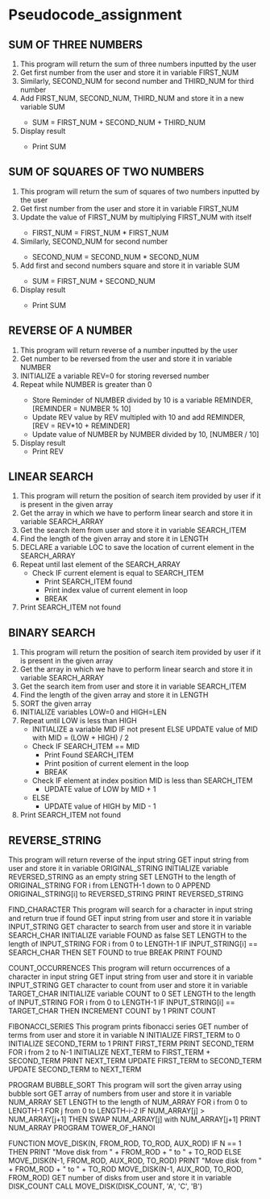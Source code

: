 # Pseudocode_assignment

## SUM OF THREE NUMBERS
<ol>
<li>This program will return the sum of three numbers inputted by the user
</li>
<li>Get first number from the user and store it in variable FIRST_NUM
</li>
<li>Similarly, SECOND_NUM for second number and THIRD_NUM for third number</li>
<li>Add FIRST_NUM, SECOND_NUM, THIRD_NUM and store it in a new variable SUM
</li>
<ul><li>SUM = FIRST_NUM + SECOND_NUM + THIRD_NUM
</li></ul>
<li>Display result</li>
<ul><li>Print SUM</li></ul>
</ol> 

## SUM OF SQUARES OF TWO NUMBERS
<ol>
<li>This program will return the sum of squares of two numbers inputted by the user </li>
<li>Get first number from the user and store it in variable FIRST_NUM</li>
<li>Update the value of FIRST_NUM by multiplying FIRST_NUM with itself</li>
<ul><li>FIRST_NUM = FIRST_NUM * FIRST_NUM</li></ul>
<li>Similarly, SECOND_NUM for second number </li>
<ul><li>SECOND_NUM = SECOND_NUM * SECOND_NUM</li></ul>
<li>Add first and second numbers square and store it in variable SUM</li>
<ul><li>SUM = FIRST_NUM + SECOND_NUM</li></ul>
<li>Display result</li>
<ul><li>Print SUM</li></ul>
</ol>

## REVERSE OF A NUMBER 
<ol>
<li>This program will return reverse of a number inputted by the user</li>
<li>Get number to be reversed from the user and store it in variable NUMBER</li>
<li>INITIALIZE a variable REV=0 for storing reversed number</li>
<li>Repeat while NUMBER is greater than 0</li>
<ul>
<li>Store Reminder of NUMBER divided by 10 is a variable REMINDER, [REMINDER = NUMBER % 10]
<li>Update REV value by REV multipled with 10 and add REMINDER, [REV = REV*10 + REMINDER]
<li>Update value of NUMBER by NUMBER divided by 10, [NUMBER / 10]
</ul>
<li>Display result
<ul>
<li>Print REV
</ul>
</ol>


## LINEAR SEARCH
<ol>
<li>This program will return the position of search item provided by user if it is present in the given array
<li>Get the array in which we have to perform linear search and store it in variable SEARCH_ARRAY
<li>Get the search item from user and store it in variable SEARCH_ITEM
<li>Find the length of the given array and store it in LENGTH
<li>DECLARE a variable LOC to save the location of current element in the SEARCH_ARRAY
<li>Repeat until last element of the SEARCH_ARRAY
<ul>
<li>Check IF current element is equal to SEARCH_ITEM
<ul>
<li>Print SEARCH_ITEM found
<li>Print index value of current element in loop
<li>BREAK
</ul>
<!-- <li>ELSE
<ul>
<li>Continue the loop
</ul> -->
</ul>
<li>Print SEARCH_ITEM not found
</ol>

## BINARY SEARCH 
<ol>
<li>This program will return the position of search item provided by user if it is present in the given array
<li>Get the array in which we have to perform linear search and store it in variable SEARCH_ARRAY
<li>Get the search item from user and store it in variable SEARCH_ITEM
<li>Find the length of the given array and store it in LENGTH
<li>SORT the given array
<li>INITIALIZE variables LOW=0 and HIGH=LEN
<li>Repeat until LOW is less than HIGH
<ul>
<li>INITIALIZE a variable MID IF not present ELSE UPDATE value of MID with MID = (LOW + HIGH) / 2
<li>Check IF SEARCH_ITEM == MID 
<ul>
<li>Print Found SEARCH_ITEM
<li>Print position of current element in the loop
<li>BREAK
</ul>
<li>Check IF element at index position MID is less than SEARCH_ITEM
<ul>
<li>UPDATE value of LOW by MID + 1
</ul>
<li>ELSE
<ul>
<li>UPDATE value of HIGH by MID - 1
</ul>
</ul>
<li>Print SEARCH_ITEM not found 
</ol>


## REVERSE_STRING
This program will return reverse of the input string
GET input string from user and store it in variable ORIGINAL_STRING
INITIALIZE variable REVERSED_STRING as an empty string
SET LENGTH to the length of ORIGINAL_STRING
FOR i from LENGTH-1 down to 0
APPEND ORIGINAL_STRING[i] to REVERSED_STRING
PRINT REVERSED_STRING

FIND_CHARACTER
This program will search for a character in input string and return true if found
GET input string from user and store it in variable INPUT_STRING
GET character to search from user and store it in variable SEARCH_CHAR
INITIALIZE variable FOUND as false
SET LENGTH to the length of INPUT_STRING
FOR i from 0 to LENGTH-1
IF INPUT_STRING[i] == SEARCH_CHAR THEN
SET FOUND to true
BREAK
PRINT FOUND


COUNT_OCCURRENCES
This program will return occurrences of a character in input string 
GET input string from user and store it in variable INPUT_STRING
GET character to count from user and store it in variable TARGET_CHAR
INITIALIZE variable COUNT to 0
SET LENGTH to the length of INPUT_STRING
FOR i from 0 to LENGTH-1
IF INPUT_STRING[i] == TARGET_CHAR THEN
INCREMENT COUNT by 1
PRINT COUNT


FIBONACCI_SERIES
This program prints fibonacci series 
GET number of terms from user and store it in variable N
INITIALIZE FIRST_TERM to 0
INITIALIZE SECOND_TERM to 1
PRINT FIRST_TERM
PRINT SECOND_TERM
FOR i from 2 to N-1
INITIALIZE NEXT_TERM to FIRST_TERM + SECOND_TERM
PRINT NEXT_TERM
UPDATE FIRST_TERM to SECOND_TERM
UPDATE SECOND_TERM to NEXT_TERM


PROGRAM BUBBLE_SORT
This program will sort the given array using bubble sort
GET array of numbers from user and store it in variable NUM_ARRAY
SET LENGTH to the length of NUM_ARRAY
FOR i from 0 to LENGTH-1
FOR j from 0 to LENGTH-i-2
IF NUM_ARRAY[j] > NUM_ARRAY[j+1] THEN
SWAP NUM_ARRAY[j] with NUM_ARRAY[j+1]
PRINT NUM_ARRAY
PROGRAM TOWER_OF_HANOI

FUNCTION MOVE_DISK(N, FROM_ROD, TO_ROD, AUX_ROD)
IF N == 1 THEN
PRINT "Move disk from " + FROM_ROD + " to " + TO_ROD
ELSE
MOVE_DISK(N-1, FROM_ROD, AUX_ROD, TO_ROD)
PRINT "Move disk from " + FROM_ROD + " to " + TO_ROD
MOVE_DISK(N-1, AUX_ROD, TO_ROD, FROM_ROD)
GET number of disks from user and store it in variable DISK_COUNT
CALL MOVE_DISK(DISK_COUNT, 'A', 'C', 'B')
